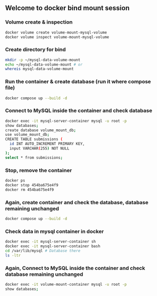 ## Welcome to docker bind mount session

### Volume create & inspection

```bash
docker volume create volume-mount-mysql-volume
docker volume inspect volume-mount-mysql-volume
```

### Create directory for bind

```bash
mkdir -p ~/mysql-data-volume-mount
echo ~/mysql-data-volume-mount # or
whereis mysql-data-volume-mount
```

### Run the container & create database (run it where compose file)

```bash
docker compose up --build -d
```

### Connect to MySQL inside the container and check database

```bash
docker exec -it mysql-server-container mysql -u root -p
show databases;
create database volume_mount_db;
use volume_mount_db;
CREATE TABLE submissions (
  id INT AUTO_INCREMENT PRIMARY KEY,
  input VARCHAR(255) NOT NULL
);
select * from submissions;
```

### Stop, remove the container

```bash
docker ps
docker stop 454ba675e4f9
docker rm 454ba675e4f9
```

### Again, create container and check the database, database remaining unchanged

```bash
docker compose up --build -d
```

### Check data in mysql container in docker

```bash
docker exec -it mysql-server-container sh
docker exec -it mysql-server-container bash
cd /var/lib/mysql # Database there
ls -ltr
```

### Again, Connect to MySQL inside the container and check database remaining unchanged

```bash
docker exec -it volume-mount-container mysql -u root -p
show databases;
```
